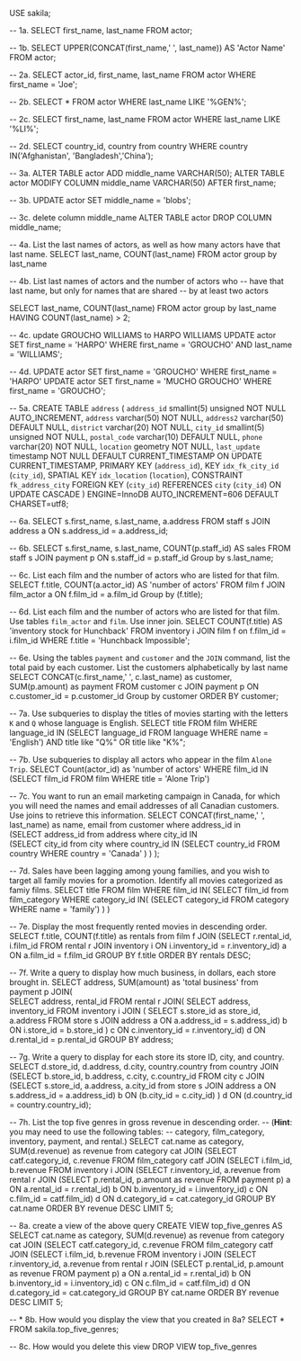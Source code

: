 USE sakila;

-- 1a.
SELECT first_name, last_name FROM actor;

-- 1b.
SELECT UPPER(CONCAT(first_name,' ', last_name)) AS 'Actor Name' FROM actor;

-- 2a. 
SELECT actor_id, first_name, last_name FROM actor WHERE first_name = 'Joe';

-- 2b. 
SELECT * FROM actor WHERE last_name LIKE '%GEN%';

-- 2c.
SELECT first_name, last_name FROM actor WHERE last_name LIKE '%LI%';

-- 2d. 
SELECT country_id, country from country WHERE
country IN('Afghanistan', 'Bangladesh','China');

-- 3a. 
ALTER TABLE actor
  ADD middle_name VARCHAR(50);
ALTER TABLE actor MODIFY
COLUMN middle_name VARCHAR(50) AFTER first_name;

-- 3b. 
UPDATE actor SET middle_name = 'blobs';

-- 3c. delete column middle_name
ALTER TABLE actor DROP COLUMN middle_name; 

-- 4a. List the last names of actors, as well as how many actors have that last name.
SELECT last_name, COUNT(last_name) FROM actor group by last_name

-- 4b. List last names of actors and the number of actors who 
-- have that last name, but only for names that are shared
-- by at least two actors

SELECT last_name, COUNT(last_name) FROM actor group by last_name
HAVING COUNT(last_name) > 2;

-- 4c. update GROUCHO WILLIAMS to HARPO WILLIAMS
UPDATE actor SET first_name = 'HARPO' WHERE first_name = 'GROUCHO'
AND last_name = 'WILLIAMS';

-- 4d. 
UPDATE actor SET first_name = 'GROUCHO' WHERE first_name = 'HARPO'
UPDATE actor SET first_name = 'MUCHO GROUCHO' WHERE first_name = 'GROUCHO';


-- 5a. 
CREATE TABLE `address` (
  `address_id` smallint(5) unsigned NOT NULL AUTO_INCREMENT,
  `address` varchar(50) NOT NULL,
  `address2` varchar(50) DEFAULT NULL,
  `district` varchar(20) NOT NULL,
  `city_id` smallint(5) unsigned NOT NULL,
  `postal_code` varchar(10) DEFAULT NULL,
  `phone` varchar(20) NOT NULL,
  `location` geometry NOT NULL,
  `last_update` timestamp NOT NULL DEFAULT CURRENT_TIMESTAMP ON UPDATE CURRENT_TIMESTAMP,
  PRIMARY KEY (`address_id`),
  KEY `idx_fk_city_id` (`city_id`),
  SPATIAL KEY `idx_location` (`location`),
  CONSTRAINT `fk_address_city` FOREIGN KEY (`city_id`) REFERENCES `city` (`city_id`) ON UPDATE CASCADE
) ENGINE=InnoDB AUTO_INCREMENT=606 DEFAULT CHARSET=utf8;


-- 6a. 
SELECT s.first_name, s.last_name, a.address
FROM staff s 
JOIN address a ON 
s.address_id = a.address_id;

-- 6b. 
SELECT s.first_name, s.last_name, COUNT(p.staff_id) AS sales
FROM staff s 
JOIN payment p ON 
s.staff_id = p.staff_id
Group by  s.last_name;

-- 6c. List each film and the number of actors who are listed for that film. 
SELECT f.title,  COUNT(a.actor_id) AS 'number of actors'
FROM film f 
JOIN film_actor a ON 
f.film_id = a.film_id
Group by (f.title);

-- 6d. List each film and the number of actors who are listed for that film. Use tables `film_actor` and `film`. Use inner join.
SELECT COUNT(f.title) AS 'inventory stock for Hunchback' 
FROM inventory i 
JOIN film f on 
f.film_id = i.film_id
WHERE f.title = 'Hunchback Impossible';

-- 6e. Using the tables `payment` and `customer` and the `JOIN` command, list the total paid by each customer. List the customers alphabetically by last name
SELECT CONCAT(c.first_name,' ', c.last_name) as customer,
SUM(p.amount) as payment
FROM customer c 
JOIN payment p ON
c.customer_id = p.customer_id
Group by customer 
ORDER BY customer;

-- 7a. Use subqueries to display the titles of movies starting with the letters `K` and `Q` whose language is English.
SELECT title FROM film WHERE language_id IN 
  (SELECT language_id FROM language WHERE name = 'English')
  AND title like "Q%" OR title like "K%"; 

-- 7b. Use subqueries to display all actors who appear in the film `Alone Trip`.
SELECT Count(actor_id) as 'number of actors' WHERE film_id IN   
    (SELECT film_id FROM film WHERE title = 'Alone Trip')

-- 7c. You want to run an email marketing campaign in Canada, for which you will need the names and email addresses of all Canadian customers. Use joins to retrieve this information.
SELECT CONCAT(first_name,' ', last_name) as name, email
from customer where address_id in  
  (SELECT address_id from address where city_id IN  
    (SELECT city_id from city where country_id IN
        (SELECT country_id FROM country WHERE country = 'Canada'
          ) 
        )
    );

--  7d. Sales have been lagging among young families, and you wish to target all family movies for a promotion. Identify all movies categorized as famiy films.
SELECT title FROM film WHERE film_id IN(
	SELECT film_id from film_category WHERE category_id IN(
		(SELECT category_id FROM category WHERE name = 'family')
	)
)

-- 7e. Display the most frequently rented movies in descending order.
SELECT f.title, COUNT(f.title) as rentals from film f 
JOIN 
	(SELECT r.rental_id, i.film_id FROM rental r 
    JOIN 
    inventory i ON i.inventory_id = r.inventory_id) a
    ON a.film_id = f.film_id GROUP BY f.title ORDER BY rentals DESC;

-- 7f. Write a query to display how much business, in dollars, each store brought in.
SELECT address, SUM(amount) as 'total business' from payment p JOIN(		
	SELECT address, rental_id FROM rental r JOIN( 
		SELECT address, inventory_id FROM inventory i
			JOIN (
				SELECT s.store_id as store_id, a.address FROM store s 
				JOIN address a ON a.address_id = s.address_id) b
				ON i.store_id = b.store_id
				) c ON c.inventory_id = r.inventory_id)
                d ON d.rental_id = p.rental_id GROUP BY address;

-- 7g. Write a query to display for each store its store ID, city, and country.
SELECT d.store_id, d.address, d.city, country.country from country
JOIN 
	(SELECT b.store_id, b.address, c.city, c.country_id FROM city c 
	JOIN 
		(SELECT s.store_id, a.address, a.city_id from store s 
		JOIN address a ON s.address_id = a.address_id) b ON (b.city_id = c.city_id)
		) d ON (d.country_id = country.country_id);

-- 7h. List the top five genres in gross revenue in descending order. 
-- (**Hint**: you may need to use the following tables: 
-- category, film_category, inventory, payment, and rental.)
SELECT cat.name as category, SUM(d.revenue) as revenue from category cat 
JOIN
    (SELECT catf.category_id, c.revenue FROM film_category catf 
	JOIN 
		(SELECT i.film_id, b.revenue FROM inventory i 
		JOIN 
			(SELECT r.inventory_id, a.revenue from rental r 
			JOIN 
				(SELECT p.rental_id, p.amount as revenue FROM payment p) a 
				ON a.rental_id = r.rental_id) b
			ON b.inventory_id = i.inventory_id) c
		ON c.film_id = catf.film_id) d 
	ON d.category_id = cat.category_id GROUP BY cat.name
  ORDER BY revenue DESC
  LIMIT 5;   


-- 8a. create a view of the above query
CREATE VIEW top_five_genres AS 
SELECT cat.name as category, SUM(d.revenue) as revenue from category cat 
JOIN
    (SELECT catf.category_id, c.revenue FROM film_category catf 
	JOIN 
		(SELECT i.film_id, b.revenue FROM inventory i 
		JOIN 
			(SELECT r.inventory_id, a.revenue from rental r 
			JOIN 
				(SELECT p.rental_id, p.amount as revenue FROM payment p) a 
				ON a.rental_id = r.rental_id) b
			ON b.inventory_id = i.inventory_id) c
		ON c.film_id = catf.film_id) d 
	ON d.category_id = cat.category_id GROUP BY cat.name
  ORDER BY revenue DESC
  LIMIT 5;   

-- * 8b. How would you display the view that you created in 8a?
SELECT * FROM sakila.top_five_genres;

-- 8c. How would you delete this view
DROP VIEW top_five_genres